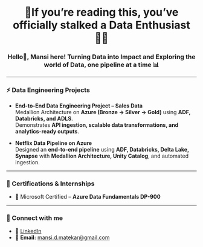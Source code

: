 <h1 align="center"><h1 align="center"> 👀If you’re reading this, you’ve officially stalked a Data Enthusiast 🕵️‍♀️ </h1>
<h3 align="center">Hello👋, Mansi here! Turning Data into Impact and Exploring the world of Data, one pipeline at a time 📊 </h3>


<!-- ### 👨‍💻 Data Analytics Projects

- **Data Analysis with Excel**
  - Company Profit Analysis  
  - Bike Sales Dashboard  
  - Store Dashboard  

- **Data Visualizations with Tableau**
  - Netflix Analysis  
  - Data Science Jobs & Salaries Analysis  
  - AirBnB Analysis  

- **Data Analysis with Python**
  - iPhone Sales Analysis  
  - Smart Watch Data Analysis  
  - Ticket Selling Website Analysis *(Capstone Project)*  -->

---

### ⚡ Data Engineering Projects

- **End-to-End Data Engineering Project – Sales Data**  
  Medallion Architecture on **Azure (Bronze → Silver → Gold)** using **ADF, Databricks, and ADLS**.  
  Demonstrates **API ingestion, scalable data transformations, and analytics-ready outputs**.  

- **Netflix Data Pipeline on Azure**  
  Designed an **end-to-end pipeline** using **ADF, Databricks, Delta Lake, Synapse** with **Medallion Architecture, Unity Catalog**, and automated ingestion.  

---

### 📜 Certifications & Internships

- 📌 Microsoft Certified – **Azure Data Fundamentals DP-900**  


---

### 🤝 Connect with me  

- 💼 [LinkedIn](https://www.linkedin.com/in/mansimatekar/)
- 📧 **Email:** mansi.d.matekar@gmail.com  


